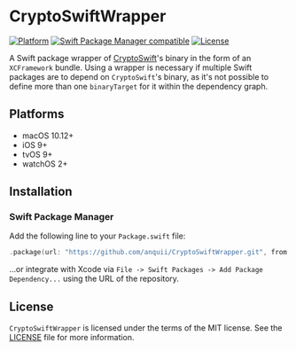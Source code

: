 # CryptoSwiftWrapper

[![Platform](https://img.shields.io/badge/Platforms-macOS%20%7C%20iOS%20%7C%20tvOS%20%7C%20watchOS-blue)](#platforms)
[![Swift Package Manager compatible](https://img.shields.io/badge/SPM-compatible-orange)](#swift-package-manager)
[![License](https://img.shields.io/badge/license-MIT-green.svg)](https://github.com/anquii/CryptoSwiftWrapper/blob/main/LICENSE)

A Swift package wrapper of [CryptoSwift](https://github.com/bitcoin/bips/blob/master/bip-0039.mediawiki)'s binary in the form of an `XCFramework` bundle. Using a wrapper is necessary if multiple Swift packages are to depend on `CryptoSwift`'s binary, as it's not possible to define more than one `binaryTarget` for it within the dependency graph.

## Platforms
- macOS 10.12+
- iOS 9+
- tvOS 9+
- watchOS 2+

## Installation

### Swift Package Manager

Add the following line to your `Package.swift` file:
```swift
.package(url: "https://github.com/anquii/CryptoSwiftWrapper.git", from: "1.4.3")
```
...or integrate with Xcode via `File -> Swift Packages -> Add Package Dependency...` using the URL of the repository.

## License

`CryptoSwiftWrapper` is licensed under the terms of the MIT license. See the [LICENSE](LICENSE) file for more information.
